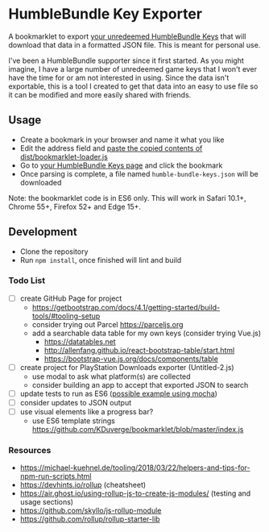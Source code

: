# HumbleBundle Key Exporter

A bookmarklet to export [your unredeemed HumbleBundle Keys](https://www.humblebundle.com/home/keys) that will download that data in a formatted JSON file. This is meant for personal use.

I've been a HumbleBundle supporter since it first started. As you might imagine, I have a large number of unredeemed game keys that I won't ever have the time for or am not interested in using. Since the data isn't exportable, this is a tool I created to get that data into an easy to use file so it can be modified and more easily shared with friends.

## Usage

- Create a bookmark in your browser and name it what you like
- Edit the address field and [paste the copied contents of dist/bookmarklet-loader.js](https://raw.githubusercontent.com/javierjulio/humble-bundle-key-exporter/master/dist/bookmarklet-loader.js)
- Go to [your HumbleBundle Keys page](https://www.humblebundle.com/home/keys) and click the bookmark
- Once parsing is complete, a file named `humble-bundle-keys.json` will be downloaded

Note: the bookmarklet code is in ES6 only. This will work in Safari 10.1+, Chrome 55+, Firefox 52+ and Edge 15+.

## Development

- Clone the repository
- Run `npm install`, once finished will lint and build

### Todo List

- [ ] create GitHub Page for project
  - https://getbootstrap.com/docs/4.1/getting-started/build-tools/#tooling-setup
  - consider trying out Parcel https://parceljs.org
  - add a searchable data table for my own keys (consider trying Vue.js)
    - https://datatables.net
    - http://allenfang.github.io/react-bootstrap-table/start.html
    - https://bootstrap-vue.js.org/docs/components/table
- [ ] create project for PlayStation Downloads exporter (Untitled-2.js)
  - use modal to ask what platform(s) are collected
  - consider building an app to accept that exported JSON to search
- [ ] update tests to run as ES6 ([possible example using mocha](https://medium.com/dailyjs/running-mocha-tests-as-native-es6-modules-in-a-browser-882373f2ecb0))
- [ ] consider updates to JSON output
- [ ] use visual elements like a progress bar?
  - use ES6 template strings https://github.com/KDuverge/bookmarklet/blob/master/index.js

### Resources

- https://michael-kuehnel.de/tooling/2018/03/22/helpers-and-tips-for-npm-run-scripts.html
- https://devhints.io/rollup (cheatsheet)
- https://air.ghost.io/using-rollup-js-to-create-js-modules/ (testing and usage sections)
- https://github.com/skyllo/js-rollup-module
- https://github.com/rollup/rollup-starter-lib
